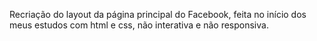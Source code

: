 Recriação do layout da página principal do Facebook, feita no início dos meus estudos com html e css, não interativa e não responsiva.